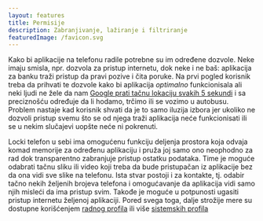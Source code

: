 ```yaml
---
layout: features
title: Permisije
description: Zabranjivanje, lažiranje i filtriranje
featuredImage: /favicon.svg
---
```


Kako bi aplikacije na telefonu radile potrebne su im određene dozvole. Neke imaju smisla, npr. dozvola za pristup internetu, dok neke i ne baš: aplikacija za banku traži pristup da pravi pozive i čita poruke. Na prvi pogled korisnik treba da prihvati te dozvole kako bi aplikacija _optimalno_ funkcionisala ali neki ljudi ne žele da nam [Google prati tačnu lokaciju svakih 5 sekundi](https://www.youtube.com/watch?v=jbqT2ghXGeA) i sa preciznošću određuje da li hodamo, trčimo ili se vozimo u autobusu. Problem nastaje kad korisnik shvati da je to samo iluzija izbora jer ukoliko ne dozvoli pristup svemu što se od njega traži aplikacija neće funkcionisati ili se u nekim slučajevi uopšte neće ni pokrenuti.

Locki telefon u sebi ima omogućenu funkciju deljenja prostora koja odvaja komad memorije za određenu aplikaciju i pruža joj samo ono neophodno za rad dok transparentno zabranjuje pristup ostatku podataka. Time je moguće odabrati tačnu sliku ili video koji treba da bude pristupačan iz aplikacije bez da ona vidi sve slike na telefonu. Ista stvar postoji i za kontakte, tj. odabir tačno nekih željenih brojeva telefona i omogućavanje da aplikacija vidi samo njih misleći da ima pristup svim. Takođe je moguće u potpunosti ugasiti pristup internetu željenoj aplikaciji. Pored svega toga, dalje strožije mere su dostupne korišćenjem [radnog profila](/features/workprofile) ili više [sistemskih profila](/features/profiles)
